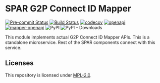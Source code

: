 # SPAR G2P Connect ID Mapper
[![Pre-commit Status](https://github.com/OpenG2P/social-payments-account-registry/actions/workflows/pre-commit.yml/badge.svg?branch=develop)](https://github.com/OpenG2P/social-payments-account-registry/actions/workflows/pre-commit.yml?query=branch%3Adevelop)
[![Build Status](https://github.com/OpenG2P/social-payments-account-registry/actions/workflows/test.yml/badge.svg?branch=develop)](https://github.com/OpenG2P/social-payments-account-registry/actions/workflows/test.yml?query=branch%3Adevelop)
[![codecov](https://codecov.io/gh/OpenG2P/social-payments-account-registry/branch/develop/graph/badge.svg)](https://codecov.io/gh/OpenG2P/social-payments-account-registry)
[![openapi](https://img.shields.io/badge/open--API-swagger-brightgreen)](https://validator.swagger.io/?url=https://raw.githubusercontent.com/OpenG2P/social-payments-account-registry/develop/api-docs/generated/openapi.json)
[![mapper-openapi](https://img.shields.io/badge/mapper%20open--API-swagger-brightgreen)](https://validator.swagger.io/?url=https://raw.githubusercontent.com/OpenG2P/social-payments-account-registry/develop/api-docs/generated/mapper-openapi.json)
![PyPI](https://img.shields.io/pypi/v/spar-g2pconnect-id-mapper?label=pypi%20package)
![PyPI - Downloads](https://img.shields.io/pypi/dm/spar-g2pconnect-id-mapper)

This module implements actual G2P Connect ID Mapper APIs. This is a standalone microservice. Rest of the SPAR components connect with this service.

## Licenses

This repository is licensed under [MPL-2.0](LICENSE).
